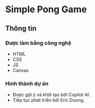 # Simple Pong Game

## Thông tin

### Được làm bằng công nghệ

- HTML
- CSS
- JS
- Canvas

### Hình thành dự án

- Được gợi ý và khởi tạo bởi Copilot AI.
- Tiếp tục phát triển bởi Eric Duong.
